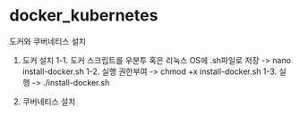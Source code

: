 # docker_kubernetes
도커와 쿠버네티스 설치

1. 도커 설치
   1-1. 도커 스크립트를 우분투 혹은 리눅스 OS에 .sh파일로 저장
   -> nano install-docker.sh
   1-2. 실행 권한부여
   -> chmod +x install-docker.sh
   1-3. 실행
   -> ./install-docker.sh
   
3. 쿠버네티스 설치
